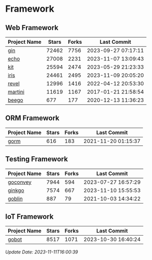 # Framework

## Web Framework
| Project Name | Stars | Forks | Last Commit |
| ------------ | ----- | ----- | ----------- |
| [gin](https://github.com/gin-gonic/gin) | 72462 | 7756 | 2023-09-27 07:17:11 |
| [echo](https://github.com/labstack/echo) | 27008 | 2231 | 2023-11-07 13:09:43 |
| [kit](https://github.com/go-kit/kit) | 25594 | 2474 | 2023-05-29 21:23:33 |
| [iris](https://github.com/kataras/iris) | 24461 | 2495 | 2023-11-09 20:05:20 |
| [revel](https://github.com/revel/revel) | 12996 | 1416 | 2022-04-12 20:53:30 |
| [martini](https://github.com/go-martini/martini) | 11619 | 1167 | 2017-01-21 21:58:54 |
| [beego](https://github.com/astaxie/beego) | 677 | 177 | 2020-12-13 11:36:23 |

## ORM Framework
| Project Name | Stars | Forks | Last Commit |
| ------------ | ----- | ----- | ----------- |
| [gorm](https://github.com/jinzhu/gorm) | 616 | 183 | 2021-11-20 01:15:37 |

## Testing Framework
| Project Name | Stars | Forks | Last Commit |
| ------------ | ----- | ----- | ----------- |
| [goconvey](https://github.com/smartystreets/goconvey) | 7944 | 594 | 2023-07-27 16:57:29 |
| [ginkgo](https://github.com/onsi/ginkgo) | 7574 | 667 | 2023-11-10 15:55:53 |
| [goblin](https://github.com/franela/goblin) | 887 | 79 | 2021-10-03 14:34:22 |

## IoT Framework
| Project Name | Stars | Forks | Last Commit |
| ------------ | ----- | ----- | ----------- |
| [gobot](https://github.com/hybridgroup/gobot) | 8517 | 1071 | 2023-10-30 16:40:24 |

*Update Date: 2023-11-11T16:00:39*